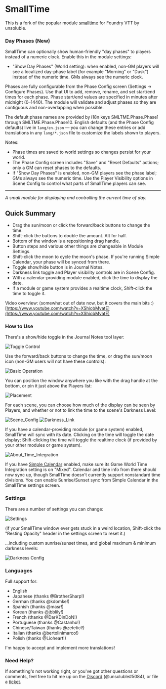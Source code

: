 # SmallTime

This is a fork of the popular module [smalltime](https://github.com/unsoluble/smalltime) for Foundry VTT by unsoluble. 


### Day Phases (New)

SmallTime can optionally show human-friendly "day phases" to players instead of a numeric clock. Enable this in the module settings:

- "Show Day Phases" (World setting): when enabled, non-GM players will see a localized day-phase label (for example "Morning" or "Dusk") instead of the numeric time. GMs always see the numeric clock.

Phases are fully configurable from the Phase Config screen (Settings → Configure Phases). Use that UI to add, remove, rename, and set start/end times for each phase. Phase start/end values are specified in minutes after midnight (0–1440). The module will validate and adjust phases so they are contiguous and non-overlapping when possible.

The default phase names are provided by i18n keys SMLTME.Phase.Phase1 through SMLTME.Phase.Phase10. English defaults (and the Phase Config defaults) live in `lang/en.json` — you can change these entries or add translations in any `lang/*.json` file to customize the labels shown to players.

Notes:

- Phase times are saved to world settings so changes persist for your world.
- The Phase Config screen includes "Save" and "Reset Defaults" actions; only a GM can reset phases to the defaults.
- If "Show Day Phases" is enabled, non-GM players see the phase label; GMs always see the numeric time. Use the Player Visibility options in Scene Config to control what parts of SmallTime players can see.

---

_A small module for displaying and controlling the current time of day._

## Quick Summary

- Drag the sun/moon or click the forward/back buttons to change the time.
- Shift-click the buttons to double the amount. Alt for half.
- Bottom of the window is a repositioning drag handle.
- Button steps and various other things are changeable in Module Settings.
- Shift-click the moon to cycle the moon's phase. If you're running Simple Calendar, your phase will be synced from there.
- Toggle show/hide button is in Journal Notes.
- Darkness link toggle and Player visibility controls are in Scene Config.
- With a calendar-providing module enabled, click the time to display the date.
- If a module or game system provides a realtime clock, Shift-click the time to toggle it.

Video overview: (somewhat out of date now, but it covers the main bits :) [https://www.youtube.com/watch?v=XShiobMvatE](https://www.youtube.com/watch?v=XShiobMvatE)

### How to Use

There's a show/hide toggle in the Journal Notes tool layer:

![Toggle Control](doc/Toggle_Control.png)

Use the forward/back buttons to change the time, or drag the sun/moon icon (non-GM users will not have these controls):

![Basic Operation](doc/Basic_Operation.gif)

You can position the window anywhere you like with the drag handle at the bottom, or pin it just above the Players list:

![Placement](doc/Placement.gif)

For each scene, you can choose how much of the display can be seen by Players, and whether or not to link the time to the scene's Darkness Level:

![Scene_Config](doc/Scene_Config.webp)
![Darkness_Link](doc/Darkness_Link.gif)

If you have a calendar-providing module (or game system) enabled, SmallTime will sync with its date. Clicking on the time will toggle the date display; Shift-clicking the time will toggle the realtime clock (if provided by your other modules or game system).

![About_Time_Integration](doc/About_Time_Integration.gif)

If you have [Simple Calendar](https://foundryvtt.com/packages/foundryvtt-simple-calendar) enabled, make sure its Game World Time Integration setting is on "Mixed". Calendar and time info from there should now sync up, though SmallTime doesn't currently support nonstandard time divisions. You can enable Sunrise/Sunset sync from Simple Calendar in the SmallTime settings screen.

### Settings

There are a number of settings you can change:

![Settings](doc/Settings.webp)

(if your SmallTime window ever gets stuck in a weird location, Shift-click the "Resting Opacity" header in the settings screen to reset it.)

...including custom sunrise/sunset times, and global maximum & minimum darkness levels:

![Darkness Config](doc/Darkness_Config.gif)

### Languages

Full support for:

- English
- Japanese (thanks @BrotherSharp!)
- German (thanks @kdomke!)
- Spanish (thanks @masr!)
- Korean (thanks @jbblily!)
- French (thanks @DarKDinDoN!)
- Portuguese (thanks @Castanho!)
- Chinese/Taiwan (thanks @zeteticl!)
- Italian (thanks @bertolinimarco!)
- Polish (thanks @Lioheart!)

I'm happy to accept and implement more translations!

### Need Help?

If something's not working right, or you've got other questions or comments, feel free to hit me up on the [Discord](https://discord.gg/foundryvtt) (@unsoluble#5084), or file a [ticket](https://github.com/unsoluble/smalltime/issues).
